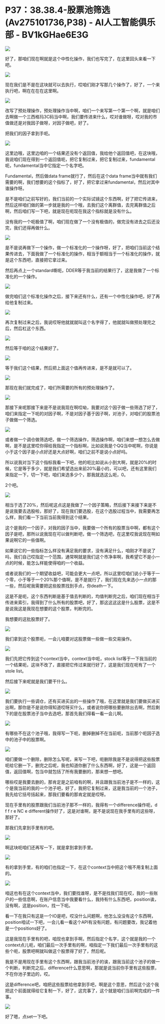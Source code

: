 # P37：38.38.4-股票池筛选(Av275101736,P38) - AI人工智能俱乐部 - BV1kGHae6E3G

![](img/11cd3ad67ae1b1c61caa7afeec5c7172_0.png)

好了，那咱们现在啊就是这个中性化操作，我们也写完了，在这里回头来看一下吧。

![](img/11cd3ad67ae1b1c61caa7afeec5c7172_2.png)

现在我们是不是在这块就可以去执行，哎咱们刚才写那几个操作了，好了，一个来执行吧，啊在在在在这里啊。

![](img/11cd3ad67ae1b1c61caa7afeec5c7172_4.png)

改写了预处理操作，预处理操作当中啊，咱们一个来写第一个第一个啊，就是咱们去啊做一个三西格玛3C码当中啊，我们要传进来什么，哎对谁做呀，哎对我的市值做还是对我因子做呀，对因子做吧，好了。

把我们的因子拿到手呃。

![](img/11cd3ad67ae1b1c61caa7afeec5c7172_6.png)

这里边哦，这里边咱的一个结果还没有个返回值，我给他个返回值吧，在这块哦，我说咱们现在得到一个返回值呃，把它复制过来，把它复制过来，fundamental呃，fundamental当中它指定一个名字吧。

Fundamental，然后做data frame就行了，然后在这个data frame当中就有我们需要的啊，我们想要的这个指标了，好了，把它拿过来fundamental，然后对其中谁操作呀。

是不是咱们之前写好的，我们当前的一个实际试镜这个东西啊，好了把它传进来，然后这样咱们做的第一步就是我的一个哦，去我们这个离群值，去完离群值之后啊，然后咱们写一下吧，就是现在呃现在我这个指标就是没有什么。

没有我的一个呃极值了啊，咱们现在做了一个没有极值的，做完没有进去之后还没完，我们还得再做什么。

![](img/11cd3ad67ae1b1c61caa7afeec5c7172_8.png)

是不是说再做下一个操作，做一个标准化的一个操作呀，好了，把咱们当前这个结果传进去，下面我做了一个标准化的操作，相当于额相当于一个标准化的操作，就是这个东西吧，直接把它拿过来。

然后再点上一个standard嘶呃，DDER等于我当前的结果行了，这是我做了一个标准化的一个操作。

![](img/11cd3ad67ae1b1c61caa7afeec5c7172_10.png)

做完咱们这个标准化操作之后，接下来还有什么，还有一个中性化操作吧，好了再给他复制过来。

![](img/11cd3ad67ae1b1c61caa7afeec5c7172_12.png)

再次复制过来之后，我说哎呀他就就就叫这个名字得了，他就就叫做预处理完之后，然后杠这个东西。

![](img/11cd3ad67ae1b1c61caa7afeec5c7172_14.png)

然后等于咱的这个结果好了。

![](img/11cd3ad67ae1b1c61caa7afeec5c7172_16.png)

等于我们这个结果，然后把上面这个值再传进来，是不是就可以了。

![](img/11cd3ad67ae1b1c61caa7afeec5c7172_18.png)

那现在我们就完成了，咱们所需要的所有的预处理操作了。

![](img/11cd3ad67ae1b1c61caa7afeec5c7172_20.png)

那接下来呢那接下来是不是说我现在啊哎呦，我要对这个因子做一些筛选了好了，咱们来指定一下呃的对因子啊，不是对因子基于因子啊，对池子，对咱们的股票池子做做一个筛选。



![](img/11cd3ad67ae1b1c61caa7afeec5c7172_22.png)

或者做一个调仓做筛选吧，做一个筛选操作，筛选操作啊，咱们来想一想怎么去做啊，是不是这里哎你得给我指定一个指标啊，比如说我是个QQ当中呢啊，你说是小于这个因子是小点好还是大点好啊，咱们之前不是说小点好吗。

所以说我对当下这个指标我看一下吧，他的呃比如说从小到大啊，就是20%的时候，它是等于多少，就是我们希望选出来前20%最小的，可以吧，还有这里我们来指定一下，切一下吧，咱们来选多少个，那我就选这么呃，0。

2个吧。

![](img/11cd3ad67ae1b1c61caa7afeec5c7172_24.png)

相当于选了20%，然后呢这点这是我做了一个因子策略，然后接下来接下来是不是说我要去选股啦，那好了，现在我们要选股，在这个选股过程当中，我需要再怎么样，我们看一下当前当前我得到这个结果。

这个是我的一个因子，对我的因子当中，我要做一个所有的股票当中啊，都有这个因子是吧，那所以说我现在可以做判断吧，做一个筛选吧，在这里哎我说现在啊如果说啊它的一些值啊。

如果说它的一些指标怎么样没有满足我的要求，没有满足什么，咱刚才不是说了吗，我们自己哎指定一个范围，通常啊就是我们这个市净率啊，我希望它不是小一点的时候，能怎么样能使得咱的一个收益。

或者说我们的一个期望收益吧，可能会更大一点吧，所以这里哎咱们说小于等于一个零，小于等于一个20%那个值啊，是不是就行了，我们现在先来选小一点的那一些，然后呢我需要把这些股票找到手点，你death一下。

这是不是呃，这个东西判断是基于值去判断的，均值判断完之后，咱们现在相当于传进来索引，我得到了什么所有的股票吧，好了，那这这这这是什么股票，这是不是说我这是我现在想要的这个股票，判断完的。

我想要的这批股票好了。

![](img/11cd3ad67ae1b1c61caa7afeec5c7172_26.png)

我们拿到这个股票呃，一会儿咱要对这股票做一些做一些交易操作。

![](img/11cd3ad67ae1b1c61caa7afeec5c7172_28.png)

我们先把它传到这个context当中，context当中呃，stock list等于一下我当前的一个结果呃，这块不改了，直接把它传过来就行好了，这是我们现在呃有了一个stole list。

然后接下来呢就是我们要干什么。

![](img/11cd3ad67ae1b1c61caa7afeec5c7172_30.png)

我们要执行一些调仓，还有买进买出的一些操作了哦，在这里就是我们要做买进买出啊，那你是不是说你得知道哎呀买什么，或者说你把哪些要删除出去啊，然后剩下的是在股票池子当中去选吧，那首先我们得看一看一会儿啊。



![](img/11cd3ad67ae1b1c61caa7afeec5c7172_32.png)

有哪些不在这个池子哦，我得写一下呃，删掉删掉不在当前呃，当前那个呃因子选中的池子中的股票啊。

![](img/11cd3ad67ae1b1c61caa7afeec5c7172_34.png)

咱们要做一个删除，删除怎么写呢，来写一下吧，呃删除我是不是说得把这些股票呃给它删一下，删完之后呢，我也知道你删了什么东西啊，好了，这是一个返回值，返回值啊，包当中就包括了所有我要删的，那来想一想吧。

哪些哎是我要去删的，那肯定是之前咱有的啊，并且跟我当前池子是不一样的，这个是我当前的我的一个池子吧，好了，我把它复制过来，这是我当前的一个池子，我先给它括号括起来，那我们要看的那肯定就是哎呀。

现在手里有的股票跟我们当前池子那不一样的，我得有一个difference操作呃，d f f r e NC e different操作好了，这是对谁啊，是不是说现在我手里有的这些呀，那好了。

那我们先拿到手里有的吧。

![](img/11cd3ad67ae1b1c61caa7afeec5c7172_36.png)

啊这块呃咱们还再写一下，就是拿到拿到手里。

![](img/11cd3ad67ae1b1c61caa7afeec5c7172_38.png)

有的拿到手里，有的咱们也指定一下，在这个context当中把这个哦不用复制上面的。

![](img/11cd3ad67ae1b1c61caa7afeec5c7172_40.png)

咱这也有在这个context当中，我们要找谁呀，是不是找我们现在哎，我的一些账户的一些信息啊，在账户信息当中我要看什么，我持有什么东西吧，position诶，没有啊，这是position，找一下呃。

看一下在我只有这是一个IO是吧，哎没什么问题啊，他怎么没没有这个东西啊，position咱试一下吧，一会儿看一看这个API有没有问题，有问题要改，我记着他是一个positions好了。

这是我现在手里有的吧，咱现也拿到手啊，然后指定个名字，这个就是我的一个context点儿呃，咱们最后一次手里有的啊，咱指定一下我们最后一次手里有的这些个呃，股票吧啊就叫做这个股票得了好了，然后呢。

我是不是用现在手里有这个东西啊，跟我当前池子的诶，跟我当前这个池子的做一个判断，判断完之后，difference什么意思啊，那就是说当前你手里有这些股票，不在你池子里边的，哎。

这是difference吧，咱把这些股票给他拿到手吧，啊是这个意思，然后这个这个我把这个前面就得给它复制一下，好了，这完事了，这个就是咱们当前啊完成的一件事。



![](img/11cd3ad67ae1b1c61caa7afeec5c7172_42.png)

好了嗯，点set一下吧。